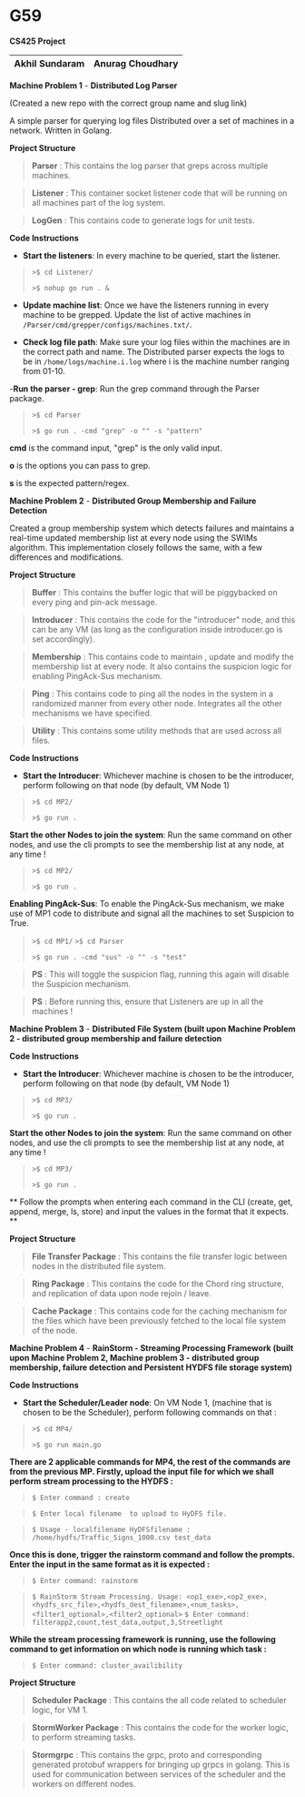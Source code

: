 # G59

**CS425 Project** 

| Akhil Sundaram  | Anurag Choudhary  |
| ------ | ------ |


**Machine Problem 1** - **Distributed Log Parser**

(Created a new repo with the correct group name and slug link)

A simple parser for querying log files Distributed over a set of machines in a network. Written in Golang.


**Project Structure**

>**Parser** :
> This contains the log parser that greps across multiple machines.

>**Listener** : 
> This container socket listener code that will be running on all machines part of the log system.

>**LogGen** : 
> This contains code to generate logs for unit tests.


**Code Instructions**


- **Start the listeners**: In every machine to be queried, start the listener.

>`>$ cd Listener/`
>
>`>$ nohup go run . &`

- **Update machine list**: Once we have the listeners running in every machine to be grepped. Update the list of active machines in `/Parser/cmd/grepper/configs/machines.txt/`.

- **Check log file path**: Make sure your log files within the machines are in the correct path and name. The Distributed parser expects the logs to be in `/home/logs/machine.i.log` where i is the machine number ranging from 01-10.

-**Run the parser - grep**: Run the grep command through the Parser package. 

> `>$ cd Parser`
>
>`>$ go run . -cmd "grep" -o "" -s "pattern"`

**cmd** is the command input, "grep" is the only valid input.

**o** is the options you can pass to grep.

**s** is the expected pattern/regex.


**Machine Problem 2** - **Distributed Group Membership and Failure Detection**


Created a group membership system which detects failures and maintains a real-time updated membership list at every node using the SWIMs algorithm. This implementation closely follows the same, with a few differences and modifications. 


**Project Structure**


>**Buffer** :
> This contains the buffer logic that will be piggybacked on every ping and pin-ack message.


>**Introducer** : 
> This contains the code for the "introducer" node, and this can be any VM (as long as the configuration inside introducer.go is set accordingly).


>**Membership** : 
> This contains code to maintain , update and modify the membership list at every node. It also contains the suspicion logic for enabling PingAck-Sus mechanism.


>**Ping** :
>This contains code to ping all the nodes in the system in a randomized manner from every other node. Integrates all the other mechanisms we have specified.


>**Utility** :
>This contains some utility methods that are used across all files.


**Code Instructions**


- **Start the Introducer**: Whichever machine is chosen to be the introducer, perform following on that node (by default, VM Node 1)


>`>$ cd MP2/`
>
>`>$ go run .`


**Start the other Nodes to join the system**: Run the same command on other nodes, and use the cli prompts to see the membership list at any node, at any time !


>`>$ cd MP2/`
>
>`>$ go run .`



**Enabling PingAck-Sus**: To enable the PingAck-Sus mechanism, we make use of MP1 code to distribute and signal all the machines to set Suspicion to True. 


> `>$ cd MP1/`
> `>$ cd Parser`
>
>`>$ go run . -cmd "sus" -o "" -s "test"`



>**PS** : This will toggle the suspicion flag, running this again will disable the Suspicion mechanism.


>**PS** : Before running this, ensure that Listeners are up in all the machines ! 


**Machine Problem 3** - **Distributed File System (built upon Machine Problem 2 - distributed group membership and failure detection** 


**Code Instructions**


- **Start the Introducer**: Whichever machine is chosen to be the introducer, perform following on that node (by default, VM Node 1)


>`>$ cd MP3/`
>
>`>$ go run .`


**Start the other Nodes to join the system**: Run the same command on other nodes, and use the cli prompts to see the membership list at any node, at any time !


>`>$ cd MP3/`
>
>`>$ go run .`

** Follow the prompts when entering each command in the CLI (create, get, append, merge, ls, store) and input the values in the format that it expects. **

**Project Structure**


>**File Transfer Package** :
> This contains the file transfer logic between nodes in the distributed file system.


>**Ring Package** : 
> This contains the code for the Chord ring structure, and replication of data upon node rejoin / leave.


>**Cache Package** : 
> This contains code for the caching mechanism for the files which have been previously fetched to the local file system of the node.


**Machine Problem 4** - **RainStorm - Streaming Processing Framework (built upon Machine Problem 2, Machine problem 3 - distributed group membership, failure detection and Persistent HYDFS file storage system)** 

**Code Instructions**

- **Start the Scheduler/Leader node**: On VM Node 1, (machine that is chosen to be the Scheduler), perform following commands on that : 

>`>$ cd MP4/`
>
>`>$ go run main.go`

**There are 2 applicable commands for MP4, the rest of the commands are from the previous MP. Firstly, upload the input file for which we shall perform stream processing to the HYDFS :**

> `$ Enter command : create`

> `$ Enter local filename  to upload to HyDFS file.`

> `$ Usage - localfilename HyDFSfilename : /home/hydfs/Traffic_Signs_1000.csv test_data`

**Once this is done, trigger the rainstorm command and follow the prompts. Enter the input in the same format as it is expected :**

> `$ Enter command: rainstorm`

> `$ RainStorm Stream Processing. Usage: <op1_exe>,<op2_exe>,<hydfs_src_file>,<hydfs_dest_filename>,<num_tasks>,<filter1_optional>,<filter2_optional>`
> `$ Enter command: filterapp2,count,test_data,output,3,Streetlight`

**While the stream processing framework is running, use the following command to get information on which node is running which task :**

> `$ Enter command: cluster_availibility`


**Project Structure**


>**Scheduler Package** :
> This contains the all code related to scheduler logic, for VM 1.


>**StormWorker Package** : 
> This contains the code for the worker logic, to perform streaming tasks.


>**Stormgrpc** : 
> This contains the grpc, proto and corresponding generated protobuf wrappers for bringing up grpcs in golang. This is used for communication between services of the scheduler and the workers on different nodes.









